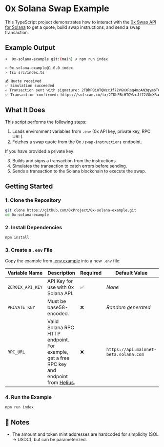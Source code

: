 # 0x Solana Swap Example

This TypeScript project demonstrates how to interact with the [0x Swap API for Solana](https://docs.0x.org) to get a quote, build swap instructions, and send a swap transaction.

## Example Output

```bash
➜  0x-solana-example git:(main) ✗ npm run index

> 0x-solana-example@1.0.0 index
> tsx src/index.ts

💰 Quote received
✅ Simulation succeeded
✍️ Transaction sent with signature: 2TDhPBiHTQWzcJf72VGnXRaq4mpAN3qymbTC4brg4vdQvXBWirEsmzNCMbb3htKBgsz2yiksjtH4qkVr5mScf12H
✅ Transaction confirmed: https://solscan.io/tx/2TDhPBiHTQWzcJf72VGnXRaq4mpAN3qymbTC4brg4vdQvXBWirEsmzNCMbb3htKBgsz2yiksjtH4qkVr5mScf12H/
```

## What It Does

This script performs the following steps:

1. Loads environment variables from `.env` (0x API key, private key, RPC URL).
2. Fetches a swap quote from the 0x `/swap-instructions` endpoint.

If you have provided a private key:

3. Builds and signs a transaction from the instructions.
4. Simulates the transaction to catch errors before sending.
5. Sends a transaction to the Solana blockchain to execute the swap.

## Getting Started

### 1. Clone the Repository

```bash
git clone https://github.com/0xProject/0x-solana-example.git
cd 0x-solana-example
```

### 2. Install Dependencies

```bash
npm install
```

### 3. Create a `.env` File

Copy the example from [.env.example](./.env.example) into a new `.env` file:

| Variable Name    | Description                                                                                                          | Required | Default Value                         |
| ---------------- | -------------------------------------------------------------------------------------------------------------------- | -------- | ------------------------------------- |
| `ZEROEX_API_KEY` | API Key for use with 0x Solana API.                                                                                  | ✅       | _None_                                |
| `PRIVATE_KEY`    | Must be base58-encoded.                                                                                              | ❌       | _Random generated_                    |
| `RPC_URL`        | Valid Solana RPC HTTP endpoint. For example, get a free RPC key and endpoint from [Helius](https://www.helius.dev/). | ❌       | `https://api.mainnet-beta.solana.com` |

### 4. Run the Example

```bash
npm run index
```

## 📝 Notes

- The amount and token mint addresses are hardcoded for simplicity (SOL → USDC), but can be parameterized.
